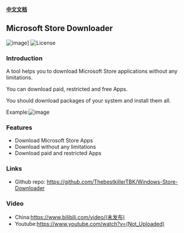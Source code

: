 **[中文文档](doc/cn.md)**


## Microsoft Store Downloader
![image](https://img.shields.io/packagist/stars/ThebestkillerTBK/Windows-Store-Downloader)]
![License](https://img.shields.io/badge/License-LGPL-green.svg)
### Introduction
A tool helps you to download Microsoft Store applications without any limitations.

You can download paid, restricted and free Apps.

You should download packages of your system and install them all.

Example:![image](doc/example.gif)

### Features
* Download Microsoft Store Apps
* Download without any limitations
* Download paid and restricted Apps

### Links
* Github repo: https://github.com/ThebestkillerTBK/Windows-Store-Downloader

### Video
* China:https://www.bilibili.com/video/(未发布)
* Youtube:https://www.youtube.com/watch?v=(Not_Uploaded)
